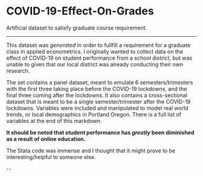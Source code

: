 # COVID-19-Effect-On-Grades
Artificial dataset to satisfy graduate course requirement. 


---

This dataset was *generated* in order to fullfill a requirement for a graduate class in applied econometrics. I originally wanted to collect data on the effect of COVID-19 on student performance from a school district, but was unable to given that our local district was already conducting their own research. 

The set contains a panel dataset, meant to emulate 6 semesters/trimesters with the first three taking place before the COVID-19 lockdowns, and the final three coming after the lockdowns. It also contains a cross-sectional dataset that is meant to be a single semester/trimester after the COVID-19 lockdowns. Variables were included and manipulated to model real world trends, or local demographics in Portland Oregon. There is a full list of variables at the end of this markdown.

**It should be noted that student performance has *greatly* been diminished as a result of online education.**

The Stata code was immense and I thought that it might prove to be interesting/helpful to someone else. 

--